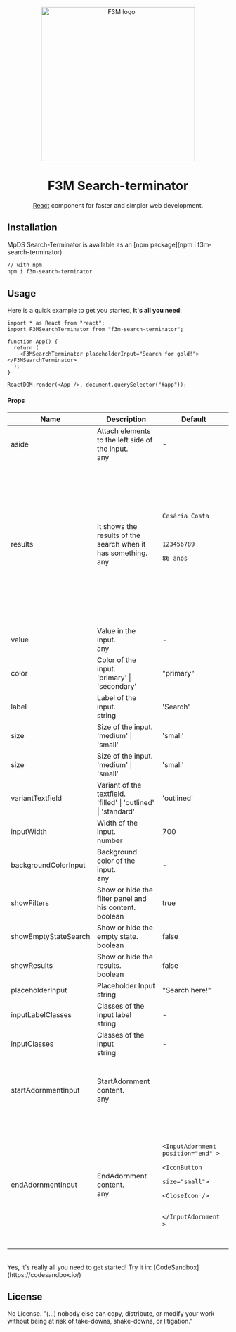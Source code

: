 <p align="center">
  <a href="https://f3m.pt/" rel="noopener" target="_blank"><img width="350" src="https://i.imgur.com/xIfYBjh.png" alt="F3M logo"></a></p>
</p>

<h1 align="center">F3M Search-terminator</h1>

<div align="center">

[React](https://reactjs.org/) component for faster and simpler web development.

<!--
[![license](https://img.shields.io/badge/license-MIT-blue.svg)](https://github.com/mui-org/material-ui/blob/master/LICENSE)
[![npm latest package](https://img.shields.io/npm/v/@material-ui/core/latest.svg)](https://www.npmjs.com/package/@material-ui/core)
[![npm next package](https://img.shields.io/npm/v/@material-ui/core/next.svg)](https://www.npmjs.com/package/@material-ui/core)
[![npm downloads](https://img.shields.io/npm/dm/@material-ui/core.svg)](https://www.npmjs.com/package/@material-ui/core)
[![CircleCI](https://img.shields.io/circleci/project/github/mui-org/material-ui/next.svg)](https://app.circleci.com/pipelines/github/mui-org/material-ui?branch=next)
[![Coverage Status](https://img.shields.io/codecov/c/github/mui-org/material-ui/next.svg)](https://codecov.io/gh/mui-org/material-ui/branch/next)
[![Follow on Twitter](https://img.shields.io/twitter/follow/MaterialUI.svg?label=follow+Material-UI)](https://twitter.com/MaterialUI)
[![Dependabot Status](https://api.dependabot.com/badges/status?host=github&repo=mui-org/material-ui)](https://dependabot.com)
[![Average time to resolve an issue](https://isitmaintained.com/badge/resolution/mui-org/material-ui.svg)](https://isitmaintained.com/project/mui-org/material-ui 'Average time to resolve an issue')
[![Crowdin](https://badges.crowdin.net/material-ui-docs/localized.svg)](https://translate.material-ui.com/project/material-ui-docs)
[![Open Collective backers and sponsors](https://img.shields.io/opencollective/all/material-ui)](https://opencollective.com/material-ui) -->

</div>

## Installation

MpDS Search-Terminator is available as an [npm package](npm i f3m-search-terminator).

```sh
// with npm
npm i f3m-search-terminator

```

## Usage

Here is a quick example to get you started, **it's all you need**:

```tsx
import * as React from "react";
import F3MSearchTerminator from "f3m-search-terminator";

function App() {
  return (
    <F3MSearchTerminator placeholderInput="Search for gold!"></F3MSearchTerminator>
  );
}

ReactDOM.render(<App />, document.querySelector("#app"));
```

<h4>Props</h4>

<table>
  <thead>
    <tr>
      <th>Name</th>
      <th>Description</th>
      <th>Default</th>
    </tr>
  </thead>
  <tbody>
    <tr>
      <td>
        <span>aside</span>
      </td>
      <td>
        <div>
          <span>Attach elements to the left side of the input.</span>
        </div>
        <div>
          <div>
            <span>any</span>
          </div>
        </div>
      </td>
      <td>
        <span>-</span>
      </td>
    </tr>
    <tr>
      <td>
        <span>results</span>
      </td>
      <td>
        <div>
          <span>It shows the results of the search when it has something.</span>
        </div>
        <div>
          <div>
            <span>any</span>
          </div>
        </div>
      </td>
      <td>
        <span>
            <pre>
                <code>
                    <Table aria-label="simple table">
                        <TableBody>
                            <TableRow>
                            <TableCell component="td" scope="row" style={{ display: 'flex', alignItems: 'center' }}>
                            <Avatar alt="Cesária Costa" src="../componentAssets/account-circle.svg" style={{ marginRight: 10}} />
                                Cesária Costa
                            </code>
                            </TableCell>
                            <TableCell>123456789</TableCell>
                            <TableCell>86 anos</TableCell>
                            </TableRow>
                        </TableBody>
                    </Table>
                </pre>
            </code>
        </span>
      </td>
    </tr>
    <tr>
      <td>
        <span>value</span>
      </td>
      <td>
        <div>
          <span>Value in the input.</span>
        </div>
        <div>
          <div>
            <span>any</span>
          </div>
        </div>
      </td>
      <td>
        <span>-</span>
      </td>
    </tr>
    <tr>
      <td>
        <span>color</span>
      </td>
      <td>
        <div>
          <span>Color of the input.</span>
        </div>
        <div>
          <div>
            <span>'primary' | 'secondary'</span>
         </div>
        </div>
      </td>
      <td>
        <span>"primary"</span>
      </td>
    </tr>
    <tr>
      <td>
        <span>label</span>
      </td>
      <td>
        <div>
          <span>Label of the input.</span>
        </div>
        <div>
          <div>
            <span>string</span>
          </div>
        </div>
      </td>
      <td>
        <span>'Search'</span>
      </td>
    </tr>
    <tr>
      <td>
        <span>size</span>
      </td>
      <td>
        <div>
          <span>Size of the input.</span>
        </div>
        <div>
          <div>
            <span>'medium' | 'small'</span>
          </div>
        </div>
      </td>
      <td>
        <span>'small'</span>
      </td>
    </tr>
    <tr>
      <td>
        <span>size</span>
      </td>
      <td>
        <div>
          <span>Size of the input.</span>
        </div>
        <div>
          <div>
            <span>'medium' | 'small'</span>
          </div>
        </div>
      </td>
      <td>
        <span>'small'</span>
      </td>
    </tr>
    <tr>
      <td>
        <span>variantTextfield</span>
      </td>
      <td>
        <div>
          <span>Variant of the textfield.</span>
        </div>
        <div>
          <div>
            <span>'filled' | 'outlined' | 'standard'</span>
          </div>
        </div>
      </td>
      <td>
        <span>'outlined'</span>
      </td>
    </tr>
    <tr>
      <td>
        <span>inputWidth</span>
      </td>
      <td>
        <div>
          <span>Width of the input.</span>
        </div>
        <div>
          <div>
            <span>number</span>
          </div>
        </div>
      </td>
      <td>
        <span>700</span>
      </td>
    </tr>
    <tr>
      <td>
        <span>backgroundColorInput</span>
      </td>
      <td>
        <div>
          <span>Background color of the input.</span>
        </div>
        <div>
          <div>
            <span>any</span>
          </div>
        </div>
      </td>
      <td>
        <span>-</span>
      </td>
    </tr>
    <tr>
      <td>
        <span>showFilters</span>
      </td>
      <td>
        <div>
          <span>Show or hide the filter panel and his content.</span>
        </div>
        <div>
          <div>
            <span>boolean</span>
          </div>
        </div>
      </td>
      <td>
        <span>true</span>
      </td>
    </tr>
    <tr>
      <td>
        <span>showEmptyStateSearch</span>
      </td>
      <td>
        <div>
          <span>Show or hide the empty state.</span>
        </div>
        <div>
          <div>
            <span>boolean</span>
          </div>
        </div>
      </td>
      <td>
        <span>false</span>
      </td>
    </tr>
    <tr>
      <td>
        <span>showResults</span>
      </td>
      <td>
        <div>
          <span>Show or hide the results.</span>
        </div>
        <div>
          <div>
            <span>boolean</span>
          </div>
        </div>
      </td>
      <td>
        <span>false</span>
      </td>
    </tr>
    <tr>
      <td>
        <span>placeholderInput</span>
      </td>
      <td>
        <div>
          <span>Placeholder Input</span>
        </div>
        <div>
          <div>
            <span>string</span>
          </div>
        </div>
      </td>
      <td>
        <span>"Search here!"</span>
      </td>
    </tr>
    <tr>
      <td>
        <span>inputLabelClasses</span>
      </td>
      <td>
        <div>
          <span>Classes of the input label</span>
        </div>
        <div>
          <div>
            <span>string</span>
          </div>
        </div>
      </td>
      <td>
        <span>-</span>
      </td>
    </tr>
    <tr>
      <td>
        <span>inputClasses</span>
      </td>
      <td>
        <div>
          <span>Classes of the input</span>
        </div>
        <div>
          <div>
            <span>string</span>
          </div>
        </div>
      </td>
      <td>
        <span>-</span>
      </td>
    </tr>
    <tr>
      <td>
        <span>startAdornmentInput</span>
      </td>
      <td>
        <div>
          <span>StartAdornment content.</span>
        </div>
        <div>
          <div>
            <span>any</span>
          </div>
        </div>
      </td>
      <td>
        <span>
            <pre>
                <code>
                    <InputAdornment position="start">
                        <SearchIcon color="primary" fontSize="large" />
                    </InputAdornment>
                </pre>
            </code>
        </span>
      </td>
    </tr>
    <tr>
      <td>
        <span>endAdornmentInput</span>
      </td>
      <td>
        <div>
          <span>EndAdornment content.</span>
        </div>
        <div>
          <div>
            <span>any</span>
          </div>
        </div>
      </td>
      <td>
            <pre>
                <code>
                    &lt;InputAdornment position="end" &gt;
                        &lt;IconButton
                        size="small"&gt;
                        &lt;CloseIcon /&gt;
                        </IconButton>
                    &lt;/InputAdornment &gt;
                </code>
            </pre>
      </td>
    </tr>
  </tbody>
</table>
<br>
Yes, it's really all you need to get started! Try it in:
[CodeSandbox](https://codesandbox.io/)
<br>

## License

No License. "(...) nobody else can copy, distribute, or modify your work without being at risk of take-downs, shake-downs, or litigation."
